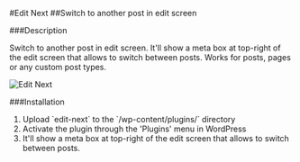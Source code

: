 #Edit Next
##Switch to another post in edit screen

###Description

Switch to another post in edit screen. It'll show a meta box at top-right of the edit screen that allows to switch between posts. Works for posts, pages or any custom post types.

![Edit Next](http://easycaptures.com/fs/uploaded/1102/6551990712.png "Edit Next")

###Installation

1. Upload \`edit-next\` to the \`/wp-content/plugins/\` directory
2. Activate the plugin through the 'Plugins' menu in WordPress
3. It'll show a meta box at top-right of the edit screen that allows to switch between posts.
